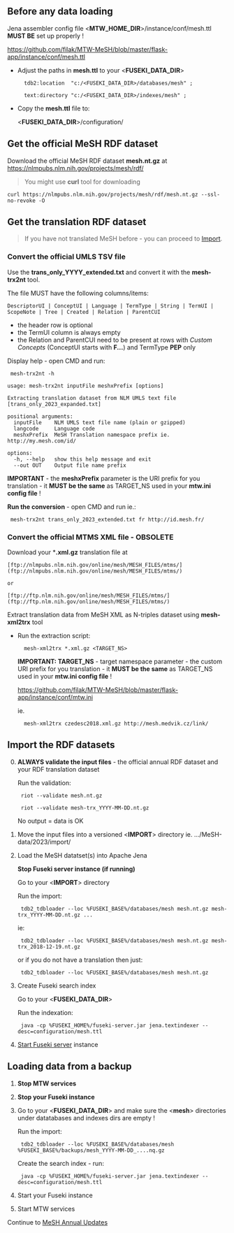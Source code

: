 ## Before any data loading ##

Jena assembler config file <**MTW_HOME_DIR**>/instance/conf/mesh.ttl **MUST BE** set up properly ! 

https://github.com/filak/MTW-MeSH/blob/master/flask-app/instance/conf/mesh.ttl

* Adjust the paths in **mesh.ttl** to your <**FUSEKI_DATA_DIR**>

        tdb2:location  "c:/<FUSEKI_DATA_DIR>/databases/mesh" ;

        text:directory "c:/<FUSEKI_DATA_DIR>/indexes/mesh" ;

* Copy the **mesh.ttl** file to:

    <**FUSEKI_DATA_DIR**>/configuration/

## Get the official MeSH RDF dataset ##

Download the official MeSH RDF dataset **mesh.nt.gz** at https://nlmpubs.nlm.nih.gov/projects/mesh/rdf/

> You might use **curl** tool for downloading

    curl https://nlmpubs.nlm.nih.gov/projects/mesh/rdf/mesh.nt.gz --ssl-no-revoke -O
          
## Get the translation RDF dataset ##

> If you have not translated MeSH before - you can proceed to [Import](https://github.com/filak/MTW-MeSH/wiki/Loading-MeSH-datasets#import-the-rdf-datasets).

### Convert the official UMLS TSV file ###

Use the **trans_only_YYYY_extended.txt** and convert it with the **mesh-trx2nt** tool.

The file MUST have the following columns/items:

    DescriptorUI | ConceptUI | Language | TermType | String | TermUI | ScopeNote | Tree | Created | Relation | ParentCUI	

- the header row is optional
- the TermUI column is always empty
- the Relation and ParentCUI need to be present at rows with *Custom Concepts* (ConceptUI starts with **F...**) and TermType **PEP** only

Display help - open CMD and run:
    
     mesh-trx2nt -h

```
usage: mesh-trx2nt inputFile meshxPrefix [options]

Extracting translation dataset from NLM UMLS text file [trans_only_2023_expanded.txt]

positional arguments:
  inputFile    NLM UMLS text file name (plain or gzipped)
  langcode     Language code
  meshxPrefix  MeSH Translation namespace prefix ie. http://my.mesh.com/id/

options:
  -h, --help   show this help message and exit
  --out OUT    Output file name prefix
```

**IMPORTANT** - the **meshxPrefix** parameter is the URI prefix for you translation - it **MUST be the same** as TARGET_NS used in your **mtw.ini config file** ! 

**Run the conversion** - open CMD and run ie.:
    
     mesh-trx2nt trans_only_2023_extended.txt fr http://id.mesh.fr/ 


### Convert the official MTMS XML file - OBSOLETE ###

Download your ***.xml.gz** translation file at
    
    [ftp://nlmpubs.nlm.nih.gov/online/mesh/MESH_FILES/mtms/](ftp://nlmpubs.nlm.nih.gov/online/mesh/MESH_FILES/mtms/)
    
    or
    
    [ftp://ftp.nlm.nih.gov/online/mesh/MESH_FILES/mtms/](ftp://ftp.nlm.nih.gov/online/mesh/MESH_FILES/mtms/)

Extract translation data from MeSH XML as N-triples dataset using **mesh-xml2trx** tool
  
- Run the extraction script:
    
        mesh-xml2trx *.xml.gz <TARGET_NS>

    **IMPORTANT:  TARGET_NS** - target namespace parameter - the custom URI prefix for you translation - it **MUST be the same** as TARGET_NS used in your **mtw.ini config file** ! 

    https://github.com/filak/MTW-MeSH/blob/master/flask-app/instance/conf/mtw.ini

    ie.
    
        mesh-xml2trx czedesc2018.xml.gz http://mesh.medvik.cz/link/


## Import the RDF datasets ##

0. **ALWAYS validate the input files** - the official annual RDF dataset and your RDF translation dataset

    Run the validation:
        
        riot --validate mesh.nt.gz

        riot --validate mesh-trx_YYYY-MM-DD.nt.gz

    No output = data is OK

1. Move the input files into a versioned <**IMPORT**> directory ie.  .../MeSH-data/2023/import/

2. Load the MeSH datatset(s) into Apache Jena

    **Stop Fuseki server instance (if running)**
    
    Go to your <**IMPORT**> directory
    
    Run the import:
        
        tdb2_tdbloader --loc %FUSEKI_BASE%/databases/mesh mesh.nt.gz mesh-trx_YYYY-MM-DD.nt.gz ...
    
    ie:
    
        tdb2_tdbloader --loc %FUSEKI_BASE%/databases/mesh mesh.nt.gz mesh-trx_2018-12-19.nt.gz
    
    or if you do not have a translation then just:
    
        tdb2_tdbloader --loc %FUSEKI_BASE%/databases/mesh mesh.nt.gz

3. Create Fuseki search index
   
    Go to your <**FUSEKI_DATA_DIR**>
   
    Run the indexation:
    
        java -cp %FUSEKI_HOME%/fuseki-server.jar jena.textindexer --desc=configuration/mesh.ttl
    
4. [Start Fuseki server](https://github.com/filak/MTW-MeSH/wiki/Running-Fuseki-server) instance

## Loading data from a backup ##

1. **Stop MTW services**

2. **Stop your Fuseki instance**

3. Go to your <**FUSEKI_DATA_DIR**> 
and make sure the <**mesh**> directories under datatabases and indexes dirs are empty !

    Run the import: 

        tdb2_tdbloader --loc %FUSEKI_BASE%/databases/mesh %FUSEKI_BASE%/backups/mesh_YYYY-MM-DD_....nq.gz

    Create the search index - run:

        java -cp %FUSEKI_HOME%/fuseki-server.jar jena.textindexer --desc=configuration/mesh.ttl

4. Start your Fuseki instance

5. Start MTW services

Continue to [MeSH Annual Updates](https://github.com/filak/MTW-MeSH/wiki/MeSH-Annual-Updates)
